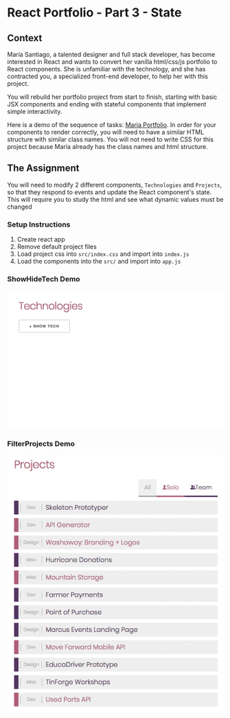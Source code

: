 # React Portfolio - Part 3 - State

## Context
María Santiago, a talented designer and full stack developer, has become interested in React and wants to convert her vanilla html/css/js portfolio to React components. She is unfamiliar with the technology, and she has contracted you, a specialized front-end developer, to help her with this project.

You will rebuild her portfolio project from start to finish, starting with basic JSX components and ending with stateful components that implement simple interactivity.

Here is a demo of the sequence of tasks: [Maria Portfolio](https://vanilla-to-react.surge.sh/). In order for your components to render correctly, you will need to have a similar HTML structure with similar class names. You will not need to write CSS for this project because María already has the class names and html structure.

## The Assignment
You will need to modify 2 different components, `Technologies` and `Projects`,  so that they respond to events and update the React component's state. This will require you to study the html and see what dynamic values must be changed


### Setup Instructions
1. Create react app
2. Remove default project files
3. Load project css into `src/index.css` and import into `index.js`
4. Load the components into the `src/` and import into `app.js`


### ShowHideTech Demo
![showhide](demo/showhide-demo.gif)

### FilterProjects Demo
![filterprojects](demo/filterprojects-demo.gif)
